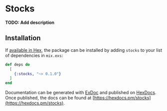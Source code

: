# Stocks

**TODO: Add description**

## Installation

If [available in Hex](https://hex.pm/docs/publish), the package can be installed
by adding `stocks` to your list of dependencies in `mix.exs`:

```elixir
def deps do
  [
    {:stocks, "~> 0.1.0"}
  ]
end
```

Documentation can be generated with [ExDoc](https://github.com/elixir-lang/ex_doc)
and published on [HexDocs](https://hexdocs.pm). Once published, the docs can
be found at [https://hexdocs.pm/stocks](https://hexdocs.pm/stocks).

